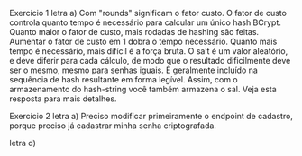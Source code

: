 Exercício 1
letra a) Com "rounds" significam o fator custo. O fator de custo controla quanto tempo é necessário para calcular um único hash BCrypt. Quanto maior o fator de custo, mais rodadas de hashing são feitas. Aumentar o fator de custo em 1 dobra o tempo necessário. Quanto mais tempo é necessário, mais difícil é a força bruta.
O salt é um valor aleatório, e deve diferir para cada cálculo, de modo que o resultado dificilmente deve ser o mesmo, mesmo para senhas iguais. É geralmente incluído na sequência de hash resultante em forma legível. Assim, com o armazenamento do hash-string você também armazena o sal. Veja esta resposta para mais detalhes.

Exercício 2
letra a) Preciso modificar primeiramente o endpoint de cadastro, porque preciso já cadastrar minha senha criptografada.

letra d) 